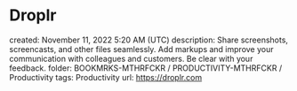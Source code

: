 # Droplr

created: November 11, 2022 5:20 AM (UTC)
description: Share screenshots, screencasts, and other files seamlessly. Add markups and improve your communication with colleagues and customers. Be clear with your feedback.
folder: BOOKMRKS-MTHRFCKR / PRODUCTIVITY-MTHRFCKR / Productivity
tags: Productivity
url: https://droplr.com
